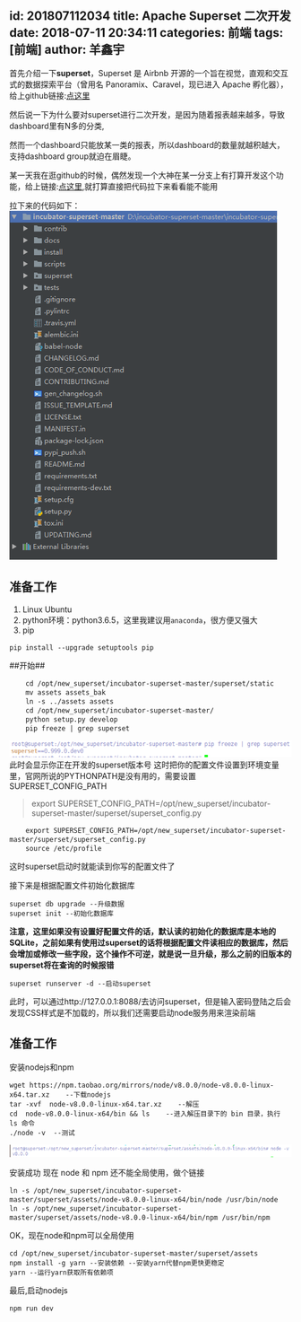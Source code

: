 ﻿id: 201807112034
title: Apache Superset 二次开发
date: 2018-07-11 20:34:11
categories: 前端
tags: [前端]
author: 羊鑫宇
------

首先介绍一下**superset**，Superset 是 Airbnb 开源的一个旨在视觉，直观和交互式的数据探索平台（曾用名 Panoramix、Caravel，现已进入 Apache 孵化器），给上github链接:[点这里](https://github.com/apache/incubator-superset)

然后说一下为什么要对superset进行二次开发，是因为随着报表越来越多，导致dashboard里有N多的分类,

然而一个dashboard只能放某一类的报表，所以dashboard的数量就越积越大，支持dashboard group就迫在眉睫。

某一天我在逛github的时候，偶然发现一个大神在某一分支上有打算开发这个功能，给上链接:[点这里](https://github.com/apache/incubator-superset/tree/dashboard-builder),就打算直接把代码拉下来看看能不能用

拉下来的代码如下：
![](https://raw.githubusercontent.com/YangDaWang/image/master/image/20180711190932.png)

## 准备工作 ##
1. Linux   Ubuntu 
2. python环境：python3.6.5，这里我建议用`anaconda`，很方便又强大
3. pip
```shell
pip install --upgrade setuptools pip
```
##开始##
```shell
    cd /opt/new_superset/incubator-superset-master/superset/static
    mv assets assets_bak
    ln -s ../assets assets
    cd /opt/new_superset/incubator-superset-master/
    python setup.py develop
    pip freeze | grep superset
```    
![](https://raw.githubusercontent.com/YangDaWang/image/master/image/20180711193201.png)
此时会显示你正在开发的superset版本号
这时把你的配置文件设置到环境变量里，官网所说的PYTHONPATH是没有用的，需要设置SUPERSET_CONFIG_PATH

> export SUPERSET_CONFIG_PATH=/opt/new_superset/incubator-superset-master/superset/superset_config.py

```shell
    export SUPERSET_CONFIG_PATH=/opt/new_superset/incubator-superset-master/superset/superset_config.py
    source /etc/profile
```

这时superset启动时就能读到你写的配置文件了

接下来是根据配置文件初始化数据库

```shell
superset db upgrade --升级数据
superset init --初始化数据库
```

**注意，这里如果没有设置好配置文件的话，默认读的初始化的数据库是本地的SQLite，之前如果有使用过superset的话将根据配置文件读相应的数据库，然后会增加或修改一些字段，这个操作不可逆，就是说一旦升级，那么之前的旧版本的superset将在查询的时候报错**

```shell
superset runserver -d --启动superset
```

此时，可以通过http://127.0.0.1:8088/去访问superset，但是输入密码登陆之后会发现CSS样式是不加载的，所以我们还需要启动node服务用来渲染前端

## 准备工作 ##

安装nodejs和npm

```shell
wget https://npm.taobao.org/mirrors/node/v8.0.0/node-v8.0.0-linux-x64.tar.xz    --下载nodejs
tar -xvf  node-v8.0.0-linux-x64.tar.xz    --解压
cd  node-v8.0.0-linux-x64/bin && ls    --进入解压目录下的 bin 目录，执行 ls 命令
./node -v  --测试
```    
    
![](https://raw.githubusercontent.com/YangDaWang/image/master/image/20180711194917.png)

安装成功
现在 node 和 npm 还不能全局使用，做个链接
```shell
ln -s /opt/new_superset/incubator-superset-master/superset/assets/node-v8.0.0-linux-x64/bin/node /usr/bin/node
ln -s /opt/new_superset/incubator-superset-master/superset/assets/node-v8.0.0-linux-x64/bin/npm /usr/bin/npm
```

    
    
OK，现在node和npm可以全局使用

```shell    
cd /opt/new_superset/incubator-superset-master/superset/assets
npm install -g yarn --安装依赖 --安装yarn代替npm更快更稳定
yarn --运行yarn获取所有依赖项
```

最后,启动nodejs
```shell
npm run dev
```




